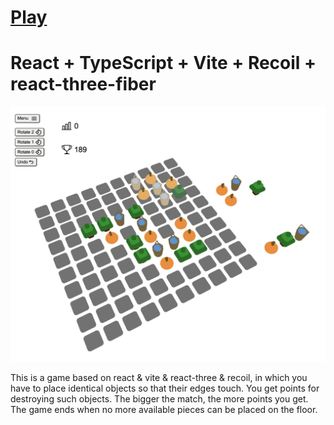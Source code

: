 # [Play](https://koraus.github.io/connect-colors/)
# React + TypeScript + Vite + Recoil + react-three-fiber

![Game screenhot](./game-screenshot.jpeg "Cover")

This is a game based on react & vite & react-three & recoil, in which you have to place identical objects so that their edges touch. You get points for destroying such objects. The bigger the match, the more points you get. The game ends when no more available pieces can be placed on the floor.


